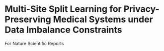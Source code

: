 # Multi-Site Split Learning for Privacy-Preserving Medical Systems under Data Imbalance Constraints
For Nature Scientific Reports
